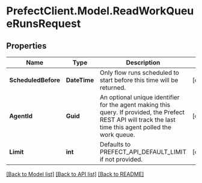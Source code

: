 # PrefectClient.Model.ReadWorkQueueRunsRequest

## Properties

Name | Type | Description | Notes
------------ | ------------- | ------------- | -------------
**ScheduledBefore** | **DateTime** | Only flow runs scheduled to start before this time will be returned. | [optional] 
**AgentId** | **Guid** | An optional unique identifier for the agent making this query. If provided, the Prefect REST API will track the last time this agent polled the work queue. | [optional] 
**Limit** | **int** | Defaults to PREFECT_API_DEFAULT_LIMIT if not provided. | [optional] 

[[Back to Model list]](../README.md#documentation-for-models) [[Back to API list]](../README.md#documentation-for-api-endpoints) [[Back to README]](../README.md)

